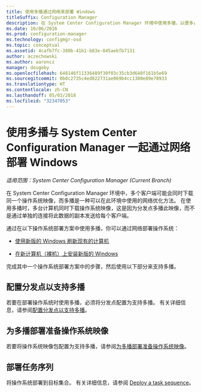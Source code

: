 ```yaml
---
title: 使用多播通过网络来部署 Windows
titleSuffix: Configuration Manager
description: 在 System Center Configuration Manager 环境中使用多播，以便多台计算机可同时下载操作系统映像。
ms.date: 10/06/2016
ms.prod: configuration-manager
ms.technology: configmgr-osd
ms.topic: conceptual
ms.assetid: 4cafb7fc-380b-41b1-b83e-045aebfb7131
author: aczechowski
ms.author: aaroncz
manager: dougeby
ms.openlocfilehash: 648146f11336489f30f03c35cb3d648f161b5e69
ms.sourcegitcommit: 0b0c2735c4ed822731ae069b4cc1380e89e78933
ms.translationtype: HT
ms.contentlocale: zh-CN
ms.lasthandoff: 05/03/2018
ms.locfileid: "32347053"
---
```

# <a name="use-multicast-to-deploy-windows-over-the-network-with-system-center-configuration-manager"></a>使用多播与 System Center Configuration Manager 一起通过网络部署 Windows

*适用范围：System Center Configuration Manager (Current Branch)*

在 System Center Configuration Manager 环境中，多个客户端可能会同时下载同一个操作系统映像，而多播是一种可以在此环境中使用的网络优化方法。 在使用多播时，多台计算机同时下载操作系统映像，这是因为分发点多播此映像，而不是通过单独的连接将此数据的副本发送给每个客户端。  

 通过在以下操作系统部署方案中使用多播，你可以通过网络部署操作系统：  

-   [使用新版的 Windows 刷新现有的计算机](refresh-an-existing-computer-with-a-new-version-of-windows.md)  

-   [在新计算机（裸机）上安装新版的 Windows](install-new-windows-version-new-computer-bare-metal.md)  

 完成其中一个操作系统部署方案中的步骤，然后使用以下部分来支持多播。  

##  <a name="BKMK_Configure"></a> 配置分发点以支持多播  
 若要在部署操作系统时使用多播，必须将分发点配置为支持多播。 有关详细信息，请参阅[配置分发点以支持多播](../get-started/prepare-site-system-roles-for-operating-system-deployments.md#BKMK_DPMulticast)。  

## <a name="prepare-an-operating-system-image-for-multicast-deployments"></a>为多播部署准备操作系统映像  
 若要将操作系统映像包配置为支持多播，请参阅[为多播部署准备操作系统映像](../get-started/manage-operating-system-images.md#BKMK_OSImageMulticast)。  

##  <a name="BKMK_Deploy"></a> 部署任务序列  
 将操作系统部署到目标集合。 有关详细信息，请参阅 [Deploy a task sequence](manage-task-sequences-to-automate-tasks.md#BKMK_DeployTS)。  
